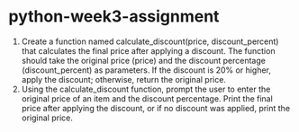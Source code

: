 # python-week3-assignment
1. Create a function named calculate_discount(price, discount_percent) that calculates the final price after applying a discount. 
   The function should take the original price (price) and the discount percentage (discount_percent) as parameters. 
   If the discount is 20% or higher, apply the discount; otherwise, return the original price.
2. Using the calculate_discount function, prompt the user to enter the original price of an item and the discount percentage.
   Print the final price after applying the discount, or if no discount was applied, print the original price.

